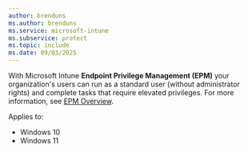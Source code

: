 ```yaml
---
author: brenduns
ms.author: brenduns
ms.service: microsoft-intune
ms.subservice: protect
ms.topic: include
ms.date: 09/03/2025
---
```

<!--Don't apply H2/H3 in this include file since they are context driven by article-->
With Microsoft Intune **Endpoint Privilege Management (EPM)** your organization's users can run as a standard user (without administrator rights) and complete tasks that require elevated privileges. For more information, see [EPM Overview](/intune/intune-service/protect/epm-overview.md).

Applies to:

- Windows 10
- Windows 11

